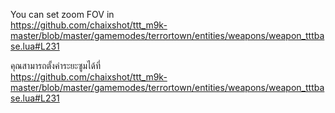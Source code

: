 You can set zoom FOV in   
https://github.com/chaixshot/ttt_m9k-master/blob/master/gamemodes/terrortown/entities/weapons/weapon_tttbase.lua#L231





คุณสามารถตั้งค่าระยะซูมได้ที่  
https://github.com/chaixshot/ttt_m9k-master/blob/master/gamemodes/terrortown/entities/weapons/weapon_tttbase.lua#L231
